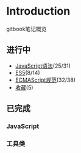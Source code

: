 # Introduction

gitbook笔记概览

## 进行中

* [JavaScript语法](http://book.wchaochao.com/gitbook-javascript-grammar/index.html)(25/31)
* [ES5](http://book.wchaochao.com/gitbook-es5/index.html)(8/14)
* [ECMAScript规范](http://book.wchaochao.com/gitbook-ecmascript-standard/index.html)(32/38)
* [收藏](http://book.wchaochao.com/gitbook-collection/index.html)(5)

## 已完成

### JavaScript

### 工具类
